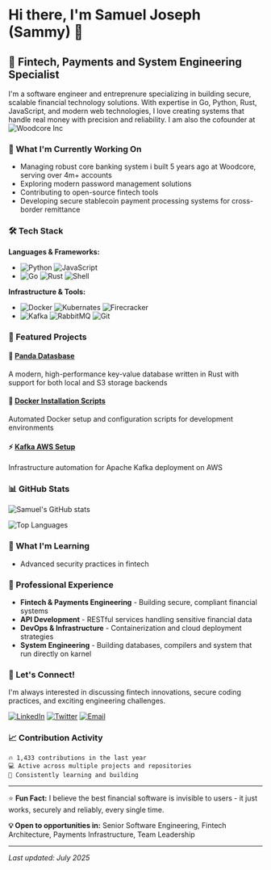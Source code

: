 # Hi there, I'm Samuel Joseph (Sammy) 👋

## 🚀 Fintech, Payments and System Engineering Specialist

I'm a software engineer and entreprenure specializing in building secure, scalable financial technology solutions. With expertise in Go, Python, Rust, JavaScript, and modern web technologies, I love creating systems that handle real money with precision and reliability. I am also the cofounder at ![Woodcore Inc](https://woodcore.co)

### 🔭 What I'm Currently Working On
- Managing robust core banking system i built 5 years ago at Woodcore, serving over 4m+ accounts
- Exploring modern password management solutions
- Contributing to open-source fintech tools
- Developing secure stablecoin payment processing systems for cross-border remittance

### 🛠️ Tech Stack

**Languages & Frameworks:**
- ![Python](https://img.shields.io/badge/Python-3776AB?style=for-the-badge&logo=python&logoColor=white)
![JavaScript](https://img.shields.io/badge/JavaScript-F7DF1E?style=for-the-badge&logo=javascript&logoColor=black)
- ![Go](https://img.shields.io/badge/golang-007ACC?style=for-the-badge&logo=go&logoColor=white)
![Rust](https://img.shields.io/badge/rust-000000?style=for-the-badge&logo=rust&logoColor=white)
![Shell](https://img.shields.io/badge/Shell_Script-121011?style=for-the-badge&logo=gnu-bash&logoColor=white)

**Infrastructure & Tools:**
- ![Docker](https://img.shields.io/badge/Docker-2496ED?style=for-the-badge&logo=docker&logoColor=white)
![Kubernates](https://img.shields.io/badge/kubernates-2496ED?style=for-the-badge&logo=kube&logoColor=white)
![Firecracker](https://img.shields.io/badge/firecracker-2496ED?style=for-the-badge&logo=firecracker&logoColor=white)
- ![Kafka](https://img.shields.io/badge/Apache_Kafka-231F20?style=for-the-badge&logo=apache-kafka&logoColor=white)
  ![RabbitMQ](https://img.shields.io/badge/rabbitmq-2496ED?style=for-the-badge&logo=rabbitmq&logoColor=white)
  ![Git](https://img.shields.io/badge/Git-F05032?style=for-the-badge&logo=git&logoColor=white)

### 🌟 Featured Projects

#### 🏦 [Panda Datasbase](https://github.com/samuelwoodcore/panda-database)
A modern, high-performance key-value database written in Rust with support for both local and S3 storage backends

#### 🐳 [Docker Installation Scripts](https://github.com/samuelwoodcore/docker-installation)
Automated Docker setup and configuration scripts for development environments

#### ⚡ [Kafka AWS Setup](https://github.com/samuelwoodcore/kafka-aws-setup)
Infrastructure automation for Apache Kafka deployment on AWS

### 📊 GitHub Stats

![Samuel's GitHub stats](https://github-readme-stats.vercel.app/api?username=samuelwoodcore&show_icons=true&theme=dark)

![Top Languages](https://github-readme-stats.vercel.app/api/top-langs/?username=samuelwoodcore&layout=compact&theme=dark)

### 🎯 What I'm Learning
- Advanced security practices in fintech

### 💼 Professional Experience
- **Fintech & Payments Engineering** - Building secure, compliant financial systems
- **API Development** - RESTful services handling sensitive financial data
- **DevOps & Infrastructure** - Containerization and cloud deployment strategies
- **System Engineering** - Building databases, compilers and system that run directly on karnel

### 🤝 Let's Connect!

I'm always interested in discussing fintech innovations, secure coding practices, and exciting engineering challenges.

[![LinkedIn](https://img.shields.io/badge/LinkedIn-0077B5?style=for-the-badge&logo=linkedin&logoColor=white)](https://linkedin.com/in/sammyngn)
[![Twitter](https://img.shields.io/badge/Twitter-1DA1F2?style=for-the-badge&logo=twitter&logoColor=white)](https://twitter.com/sammyngn)
[![Email](https://img.shields.io/badge/Email-D14836?style=for-the-badge&logo=gmail&logoColor=white)](mailto:mrsamnyngn@gmail.com)

### 📈 Contribution Activity
```
🔥 1,433 contributions in the last year
💻 Active across multiple projects and repositories
🌱 Consistently learning and building
```

---

⭐️ **Fun Fact:** I believe the best financial software is invisible to users - it just works, securely and reliably, every single time.

**💡 Open to opportunities in:** Senior Software Engineering, Fintech Architecture, Payments Infrastructure, Team Leadership

---
*Last updated: July 2025*
